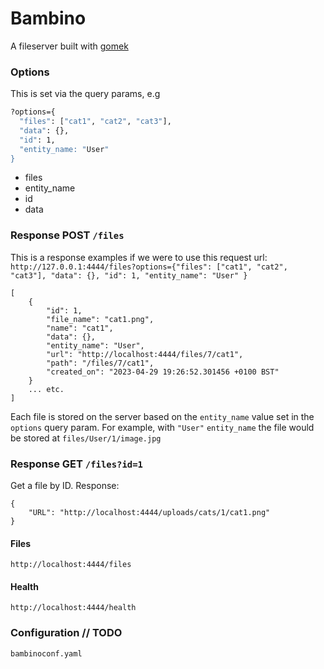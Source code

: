 # Bambino
A fileserver built with [gomek](https://github.com/joegasewicz/gomek)


### Options
This is set via the query params, e.g
```bash
?options={
  "files": ["cat1", "cat2", "cat3"],
  "data": {}, 
  "id": 1, 
  "entity_name: "User"
}
```
- files
- entity_name
- id
- data

### Response POST `/files`
This is a response examples if we were to use this request url:
`http://127.0.0.1:4444/files?options={"files": ["cat1", "cat2", "cat3"], "data": {}, "id": 1, "entity_name": "User" }`
```
[
    {
        "id": 1,
        "file_name": "cat1.png",
        "name": "cat1",
        "data": {},
        "entity_name": "User",
        "url": "http://localhost:4444/files/7/cat1",
        "path": "/files/7/cat1",
        "created_on": "2023-04-29 19:26:52.301456 +0100 BST"
    }
    ... etc.
]
```
Each file is stored on the server based on the `entity_name` value set in the `options` query param.
For example, with `"User"` `entity_name` the file would be stored at `files/User/1/image.jpg`

### Response GET `/files?id=1`
Get a file by ID. Response:

``` 
{
    "URL": "http://localhost:4444/uploads/cats/1/cat1.png"
}
```

#### Files
`http://localhost:4444/files`

#### Health
`http://localhost:4444/health`

### Configuration // TODO
`bambinoconf.yaml`
